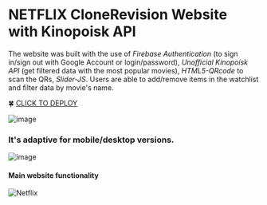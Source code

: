 # NETFLIX CloneRevision Website with Kinopoisk API

The website was built with the use of *Firebase Authentication* (to sign in/sign out with Google Account or login/password), *Unofficial Kinopoisk API* (get filtered data with the most popular movies), *HTML5-QRcode* to scan the QRs,  *Slider-JS*. Users are able to add/remove items in the watchlist and filter data by movie's name. 

🍀 [CLICK TO DEPLOY](https://netflix-clone-b2f54.web.app/)

![image](https://github.com/viccoshe/netflix-clone/assets/109619263/9aa0bf23-3153-4a21-a47c-b2a9b308b73e)

### It's adaptive for mobile/desktop versions.
![image](https://github.com/viccoshe/netflix-clone/assets/109619263/f87919b0-46a6-4bdc-85f4-1a0812a91a7b)


#### Main website functionality
![Netflix](https://github.com/viccoshe/netflix-clone/assets/109619263/29eb3d8a-c8a4-41fe-a221-e699fcea9e90)








